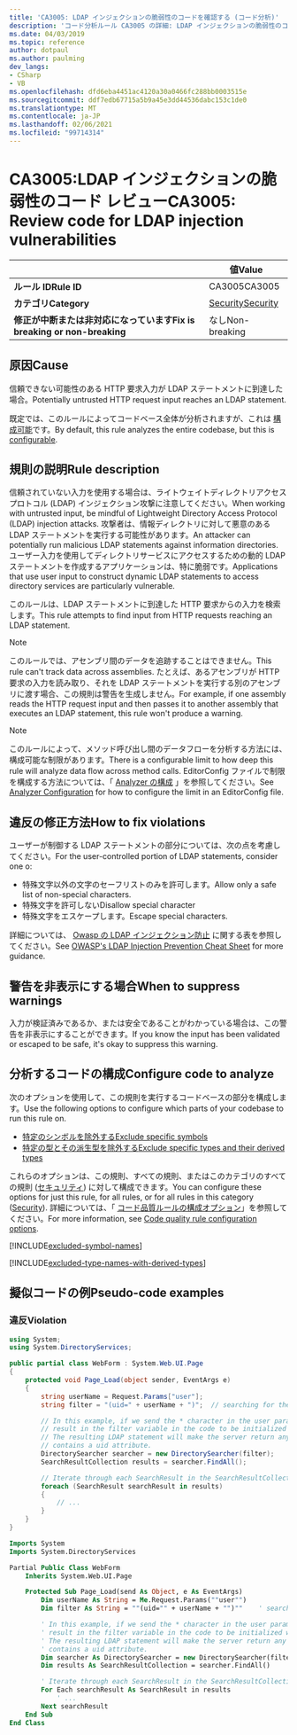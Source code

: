 ```yaml
---
title: 'CA3005: LDAP インジェクションの脆弱性のコードを確認する (コード分析)'
description: 'コード分析ルール CA3005 の詳細: LDAP インジェクションの脆弱性のコードを確認する'
ms.date: 04/03/2019
ms.topic: reference
author: dotpaul
ms.author: paulming
dev_langs:
- CSharp
- VB
ms.openlocfilehash: dfd6eba4451ac4120a30a0466fc288bb0003515e
ms.sourcegitcommit: ddf7edb67715a5b9a45e3dd44536dabc153c1de0
ms.translationtype: MT
ms.contentlocale: ja-JP
ms.lasthandoff: 02/06/2021
ms.locfileid: "99714314"
---
```

# <a name="ca3005-review-code-for-ldap-injection-vulnerabilities"></a><span data-ttu-id="dc249-103">CA3005:LDAP インジェクションの脆弱性のコード レビュー</span><span class="sxs-lookup"><span data-stu-id="dc249-103">CA3005: Review code for LDAP injection vulnerabilities</span></span>

| | <span data-ttu-id="dc249-104">値</span><span class="sxs-lookup"><span data-stu-id="dc249-104">Value</span></span> |
|-|-|
| <span data-ttu-id="dc249-105">**ルール ID**</span><span class="sxs-lookup"><span data-stu-id="dc249-105">**Rule ID**</span></span> |<span data-ttu-id="dc249-106">CA3005</span><span class="sxs-lookup"><span data-stu-id="dc249-106">CA3005</span></span>|
| <span data-ttu-id="dc249-107">**カテゴリ**</span><span class="sxs-lookup"><span data-stu-id="dc249-107">**Category**</span></span> |[<span data-ttu-id="dc249-108">Security</span><span class="sxs-lookup"><span data-stu-id="dc249-108">Security</span></span>](security-warnings.md)|
| <span data-ttu-id="dc249-109">**修正が中断または非対応になっています**</span><span class="sxs-lookup"><span data-stu-id="dc249-109">**Fix is breaking or non-breaking**</span></span> |<span data-ttu-id="dc249-110">なし</span><span class="sxs-lookup"><span data-stu-id="dc249-110">Non-breaking</span></span>|

## <a name="cause"></a><span data-ttu-id="dc249-111">原因</span><span class="sxs-lookup"><span data-stu-id="dc249-111">Cause</span></span>

<span data-ttu-id="dc249-112">信頼できない可能性のある HTTP 要求入力が LDAP ステートメントに到達した場合。</span><span class="sxs-lookup"><span data-stu-id="dc249-112">Potentially untrusted HTTP request input reaches an LDAP statement.</span></span>

<span data-ttu-id="dc249-113">既定では、このルールによってコードベース全体が分析されますが、これは [構成可能](#configure-code-to-analyze)です。</span><span class="sxs-lookup"><span data-stu-id="dc249-113">By default, this rule analyzes the entire codebase, but this is [configurable](#configure-code-to-analyze).</span></span>

## <a name="rule-description"></a><span data-ttu-id="dc249-114">規則の説明</span><span class="sxs-lookup"><span data-stu-id="dc249-114">Rule description</span></span>

<span data-ttu-id="dc249-115">信頼されていない入力を使用する場合は、ライトウェイトディレクトリアクセスプロトコル (LDAP) インジェクション攻撃に注意してください。</span><span class="sxs-lookup"><span data-stu-id="dc249-115">When working with untrusted input, be mindful of Lightweight Directory Access Protocol (LDAP) injection attacks.</span></span> <span data-ttu-id="dc249-116">攻撃者は、情報ディレクトリに対して悪意のある LDAP ステートメントを実行する可能性があります。</span><span class="sxs-lookup"><span data-stu-id="dc249-116">An attacker can potentially run malicious LDAP statements against information directories.</span></span> <span data-ttu-id="dc249-117">ユーザー入力を使用してディレクトリサービスにアクセスするための動的 LDAP ステートメントを作成するアプリケーションは、特に脆弱です。</span><span class="sxs-lookup"><span data-stu-id="dc249-117">Applications that use user input to construct dynamic LDAP statements to access directory services are particularly vulnerable.</span></span>

<span data-ttu-id="dc249-118">このルールは、LDAP ステートメントに到達した HTTP 要求からの入力を検索します。</span><span class="sxs-lookup"><span data-stu-id="dc249-118">This rule attempts to find input from HTTP requests reaching an LDAP statement.</span></span>

> [!NOTE]
> <span data-ttu-id="dc249-119">このルールでは、アセンブリ間のデータを追跡することはできません。</span><span class="sxs-lookup"><span data-stu-id="dc249-119">This rule can't track data across assemblies.</span></span> <span data-ttu-id="dc249-120">たとえば、あるアセンブリが HTTP 要求の入力を読み取り、それを LDAP ステートメントを実行する別のアセンブリに渡す場合、この規則は警告を生成しません。</span><span class="sxs-lookup"><span data-stu-id="dc249-120">For example, if one assembly reads the HTTP request input and then passes it to another assembly that executes an LDAP statement, this rule won't produce a warning.</span></span>

> [!NOTE]
> <span data-ttu-id="dc249-121">このルールによって、メソッド呼び出し間のデータフローを分析する方法には、構成可能な制限があります。</span><span class="sxs-lookup"><span data-stu-id="dc249-121">There is a configurable limit to how deep this rule will analyze data flow across method calls.</span></span> <span data-ttu-id="dc249-122">EditorConfig ファイルで制限を構成する方法については、「 [Analyzer の構成](https://github.com/dotnet/roslyn-analyzers/blob/master/docs/Analyzer%20Configuration.md#dataflow-analysis) 」を参照してください。</span><span class="sxs-lookup"><span data-stu-id="dc249-122">See [Analyzer Configuration](https://github.com/dotnet/roslyn-analyzers/blob/master/docs/Analyzer%20Configuration.md#dataflow-analysis) for how to configure the limit in an EditorConfig file.</span></span>

## <a name="how-to-fix-violations"></a><span data-ttu-id="dc249-123">違反の修正方法</span><span class="sxs-lookup"><span data-stu-id="dc249-123">How to fix violations</span></span>

<span data-ttu-id="dc249-124">ユーザーが制御する LDAP ステートメントの部分については、次の点を考慮してください。</span><span class="sxs-lookup"><span data-stu-id="dc249-124">For the user-controlled portion of LDAP statements, consider one o:</span></span>

- <span data-ttu-id="dc249-125">特殊文字以外の文字のセーフリストのみを許可します。</span><span class="sxs-lookup"><span data-stu-id="dc249-125">Allow only a safe list of non-special characters.</span></span>
- <span data-ttu-id="dc249-126">特殊文字を許可しない</span><span class="sxs-lookup"><span data-stu-id="dc249-126">Disallow special character</span></span>
- <span data-ttu-id="dc249-127">特殊文字をエスケープします。</span><span class="sxs-lookup"><span data-stu-id="dc249-127">Escape special characters.</span></span>

<span data-ttu-id="dc249-128">詳細については、 [Owasp の LDAP インジェクション防止](https://github.com/OWASP/CheatSheetSeries/blob/master/cheatsheets/LDAP_Injection_Prevention_Cheat_Sheet.md) に関する表を参照してください。</span><span class="sxs-lookup"><span data-stu-id="dc249-128">See [OWASP's LDAP Injection Prevention Cheat Sheet](https://github.com/OWASP/CheatSheetSeries/blob/master/cheatsheets/LDAP_Injection_Prevention_Cheat_Sheet.md) for more guidance.</span></span>

## <a name="when-to-suppress-warnings"></a><span data-ttu-id="dc249-129">警告を非表示にする場合</span><span class="sxs-lookup"><span data-stu-id="dc249-129">When to suppress warnings</span></span>

<span data-ttu-id="dc249-130">入力が検証済みであるか、または安全であることがわかっている場合は、この警告を非表示にすることができます。</span><span class="sxs-lookup"><span data-stu-id="dc249-130">If you know the input has been validated or escaped to be safe, it's okay to suppress this warning.</span></span>

## <a name="configure-code-to-analyze"></a><span data-ttu-id="dc249-131">分析するコードの構成</span><span class="sxs-lookup"><span data-stu-id="dc249-131">Configure code to analyze</span></span>

<span data-ttu-id="dc249-132">次のオプションを使用して、この規則を実行するコードベースの部分を構成します。</span><span class="sxs-lookup"><span data-stu-id="dc249-132">Use the following options to configure which parts of your codebase to run this rule on.</span></span>

- [<span data-ttu-id="dc249-133">特定のシンボルを除外する</span><span class="sxs-lookup"><span data-stu-id="dc249-133">Exclude specific symbols</span></span>](#exclude-specific-symbols)
- [<span data-ttu-id="dc249-134">特定の型とその派生型を除外する</span><span class="sxs-lookup"><span data-stu-id="dc249-134">Exclude specific types and their derived types</span></span>](#exclude-specific-types-and-their-derived-types)

<span data-ttu-id="dc249-135">これらのオプションは、この規則、すべての規則、またはこのカテゴリのすべての規則 ([セキュリティ](security-warnings.md)) に対して構成できます。</span><span class="sxs-lookup"><span data-stu-id="dc249-135">You can configure these options for just this rule, for all rules, or for all rules in this category ([Security](security-warnings.md)).</span></span> <span data-ttu-id="dc249-136">詳細については、「 [コード品質ルールの構成オプション](../code-quality-rule-options.md)」を参照してください。</span><span class="sxs-lookup"><span data-stu-id="dc249-136">For more information, see [Code quality rule configuration options](../code-quality-rule-options.md).</span></span>

[!INCLUDE[excluded-symbol-names](~/includes/code-analysis/excluded-symbol-names.md)]

[!INCLUDE[excluded-type-names-with-derived-types](~/includes/code-analysis/excluded-type-names-with-derived-types.md)]

## <a name="pseudo-code-examples"></a><span data-ttu-id="dc249-137">擬似コードの例</span><span class="sxs-lookup"><span data-stu-id="dc249-137">Pseudo-code examples</span></span>

### <a name="violation"></a><span data-ttu-id="dc249-138">違反</span><span class="sxs-lookup"><span data-stu-id="dc249-138">Violation</span></span>

```csharp
using System;
using System.DirectoryServices;

public partial class WebForm : System.Web.UI.Page
{
    protected void Page_Load(object sender, EventArgs e)
    {
        string userName = Request.Params["user"];
        string filter = "(uid=" + userName + ")";  // searching for the user entry

        // In this example, if we send the * character in the user parameter which will
        // result in the filter variable in the code to be initialized with (uid=*).
        // The resulting LDAP statement will make the server return any object that
        // contains a uid attribute.
        DirectorySearcher searcher = new DirectorySearcher(filter);
        SearchResultCollection results = searcher.FindAll();

        // Iterate through each SearchResult in the SearchResultCollection.
        foreach (SearchResult searchResult in results)
        {
            // ...
        }
    }
}
```

```vb
Imports System
Imports System.DirectoryServices

Partial Public Class WebForm
    Inherits System.Web.UI.Page

    Protected Sub Page_Load(send As Object, e As EventArgs)
        Dim userName As String = Me.Request.Params(""user"")
        Dim filter As String = ""(uid="" + userName + "")""    ' searching for the user entry

        ' In this example, if we send the * character in the user parameter which will
        ' result in the filter variable in the code to be initialized with (uid=*).
        ' The resulting LDAP statement will make the server return any object that
        ' contains a uid attribute.
        Dim searcher As DirectorySearcher = new DirectorySearcher(filter)
        Dim results As SearchResultCollection = searcher.FindAll()

        ' Iterate through each SearchResult in the SearchResultCollection.
        For Each searchResult As SearchResult in results
            ' ...
        Next searchResult
    End Sub
End Class
```
